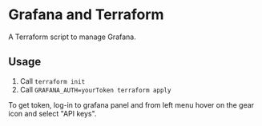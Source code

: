 # Grafana and Terraform

A Terraform script to manage Grafana.

## Usage

1. Call `terraform init`
1. Call `GRAFANA_AUTH=yourToken terraform apply`

To get token, log-in to grafana panel and from left menu hover on the gear icon and select "API keys".
